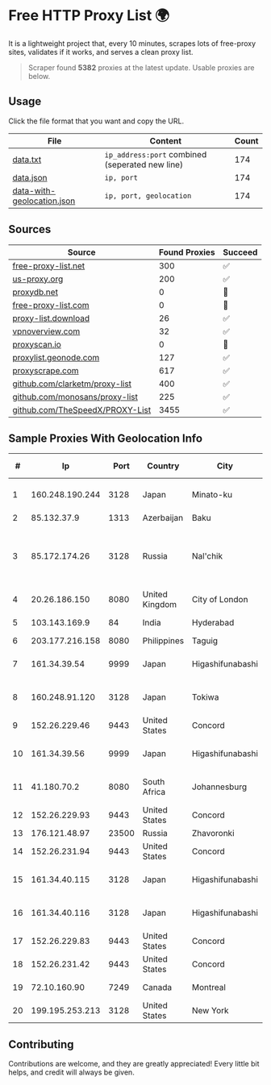 
# Free HTTP Proxy List 🌍

It is a lightweight project that, every 10 minutes, scrapes lots of free-proxy sites, validates if it works, and serves a clean proxy list.


> Scraper found **5382** proxies at the latest update. Usable proxies are below.

## Usage

Click the file format that you want and copy the URL.


|File|Content|Count|
|----|-------|-----|
|[data.txt](https://raw.githubusercontent.com/themiralay/Proxy-List-World/master/data.txt)|`ip_address:port` combined (seperated new line)|174|
|[data.json](https://raw.githubusercontent.com/themiralay/Proxy-List-World/master/data.json)|`ip, port`|174|
|[data-with-geolocation.json](https://raw.githubusercontent.com/themiralay/Proxy-List-World/master/data-with-geolocation.json)|`ip, port, geolocation`|174|

## Sources

|Source|Found Proxies|Succeed|
|------|-------------|-------|
|[free-proxy-list.net](https://free-proxy-list.net)|300|✅|
|[us-proxy.org](https://www.us-proxy.org)|200|✅|
|[proxydb.net](http://proxydb.net)|0|🚫|
|[free-proxy-list.com](https://free-proxy-list.com/?page=&port=&type%5B%5D=http&type%5B%5D=https&up_time=0&search=Search)|0|🚫|
|[proxy-list.download](https://www.proxy-list.download/HTTP)|26|✅|
|[vpnoverview.com](https://vpnoverview.com/privacy/anonymous-browsing/free-proxy-servers)|32|✅|
|[proxyscan.io](https://www.proxyscan.io)|0|🚫|
|[proxylist.geonode.com](https://proxylist.geonode.com/api/proxy-list?limit=300&page=1&sort_by=lastChecked&sort_type=desc&protocols=http,https)|127|✅|
|[proxyscrape.com](https://api.proxyscrape.com/v2/?request=displayproxies&protocol=http&timeout=10000&country=all&ssl=all&anonymity=all)|617|✅|
|[github.com/clarketm/proxy-list](https://raw.githubusercontent.com/clarketm/proxy-list/master/proxy-list-raw.txt)|400|✅|
|[github.com/monosans/proxy-list](https://raw.githubusercontent.com/monosans/proxy-list/main/proxies/http.txt)|225|✅|
|[github.com/TheSpeedX/PROXY-List](https://raw.githubusercontent.com/TheSpeedX/PROXY-List/master/http.txt)|3455|✅|


## Sample Proxies With Geolocation Info

|#|Ip|Port|Country|City|Internet Service Provider|
|-|--|----|-------|----|-------------------------|
|1|160.248.190.244|3128|Japan|Minato-ku|NTT PC Communications, Inc.|
|2|85.132.37.9|1313|Azerbaijan|Baku|AzerSat|
|3|85.172.174.26|3128|Russia|Nal'chik|FGBOU VPO Kabardino-Balkarian State University named after H.M.Berbekov|
|4|20.26.186.150|8080|United Kingdom|City of London|Microsoft Corporation|
|5|103.143.169.9|84|India|Hyderabad|Aspt Networks Pvt Ltd|
|6|203.177.216.158|8080|Philippines|Taguig|SIEMENS|
|7|161.34.39.54|9999|Japan|Higashifunabashi|NTT PC Communications, Inc.|
|8|160.248.91.120|3128|Japan|Tokiwa|NTT PC Communications, Inc.|
|9|152.26.229.46|9443|United States|Concord|MCNC|
|10|161.34.39.56|9999|Japan|Higashifunabashi|NTT PC Communications, Inc.|
|11|41.180.70.2|8080|South Africa|Johannesburg|X-DSL Networking Solutions|
|12|152.26.229.93|9443|United States|Concord|MCNC|
|13|176.121.48.97|23500|Russia|Zhavoronki|ZAO Greenline|
|14|152.26.231.94|9443|United States|Concord|MCNC|
|15|161.34.40.115|3128|Japan|Higashifunabashi|NTT PC Communications, Inc.|
|16|161.34.40.116|3128|Japan|Higashifunabashi|NTT PC Communications, Inc.|
|17|152.26.229.83|9443|United States|Concord|MCNC|
|18|152.26.231.42|9443|United States|Concord|MCNC|
|19|72.10.160.90|7249|Canada|Montreal|GloboTech Communications|
|20|199.195.253.213|3128|United States|New York|FranTech Solutions|



## Contributing

Contributions are welcome, and they are greatly appreciated! Every
little bit helps, and credit will always be given.

